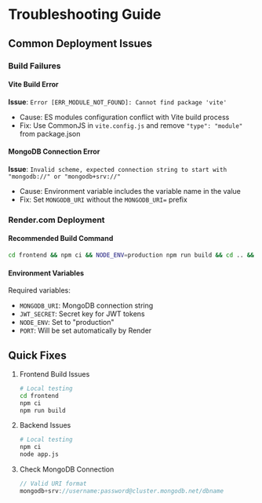 # Troubleshooting Guide

## Common Deployment Issues

### Build Failures

#### Vite Build Error
**Issue**: `Error [ERR_MODULE_NOT_FOUND]: Cannot find package 'vite'`
- Cause: ES modules configuration conflict with Vite build process
- Fix: Use CommonJS in `vite.config.js` and remove `"type": "module"` from package.json

#### MongoDB Connection Error
**Issue**: `Invalid scheme, expected connection string to start with "mongodb://" or "mongodb+srv://"`
- Cause: Environment variable includes the variable name in the value
- Fix: Set `MONGODB_URI` without the `MONGODB_URI=` prefix

### Render.com Deployment

#### Recommended Build Command
```bash
cd frontend && npm ci && NODE_ENV=production npm run build && cd .. && npm ci
```

#### Environment Variables
Required variables:
- `MONGODB_URI`: MongoDB connection string
- `JWT_SECRET`: Secret key for JWT tokens
- `NODE_ENV`: Set to "production"
- `PORT`: Will be set automatically by Render

## Quick Fixes

1. Frontend Build Issues
   ```bash
   # Local testing
   cd frontend
   npm ci
   npm run build
   ```

2. Backend Issues
   ```bash
   # Local testing
   npm ci
   node app.js
   ```

3. Check MongoDB Connection
   ```javascript
   // Valid URI format
   mongodb+srv://username:password@cluster.mongodb.net/dbname
   ```

